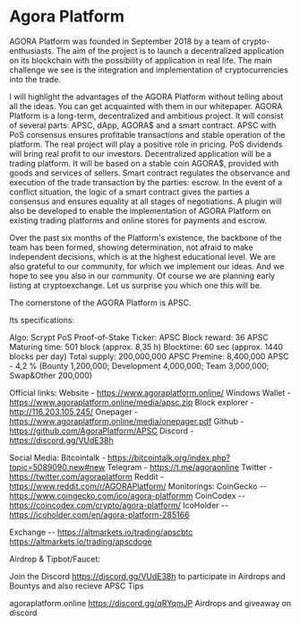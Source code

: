 Agora Platform
==============
 AGORA Platform was founded in September 2018 by a team of crypto-enthusiasts. The aim of the project is to launch a decentralized application on its blockchain with the possibility of application in real life. The main challenge we see is the integration and implementation of cryptocurrencies into the trade.

I will highlight the advantages of the AGORA Platform without telling about all the ideas. You can get acquainted with them in our whitepaper. AGORA Platform is a long-term, decentralized and ambitious project. It will consist of several parts: APSC, dApp, AGORA$ and a smart contract. APSC with PoS consensus ensures profitable transactions and stable operation of the platform. The real project will play a positive role in pricing. PoS dividends will bring real profit to our investors. Decentralized application will be a trading platform. It will be based on a stable coin AGORA$, provided with goods and services of sellers. Smart contract regulates the observance and execution of the trade transaction by the parties: escrow. In the event of a conflict situation, the logic of a smart contract gives the parties a consensus and ensures equality at all stages of negotiations. A plugin will also be developed to enable the implementation of AGORA Platform on existing trading platforms and online stores for payments and escrow.

Over the past six months of the Platform's existence, the backbone of the team has been formed, showing determination, not afraid to make independent decisions, which is at the highest educational level. We are also grateful to our community, for which we implement our ideas. And we hope to see you also in our community. Of course we are planning early listing at cryptoexchange. Let us surprise you which one this will be.

The cornerstone of the AGORA Platform is APSC.

Its specifications:

Algo: Scrypt PoS Proof-of-Stake
Ticker: APSC 
Block reward: 36 APSC
Maturing time: 501 block (approx. 8,35 h)
Blocktime: 60 sec (approx. 1440 blocks per day)
Total supply: 200,000,000 APSC 
Premine: 8,400,000 APSC - 4,2 %
(Bounty 1,200,000; Development 4,000,000; Team 3,000,000; Swap&Other 200,000)

Official links:
Website - https://www.agoraplatform.online/
Windows Wallet - https://www.agoraplatform.online/media/apsc.zip 
Block explorer - http://116.203.105.245/ 
Onepager - https://www.agoraplatform.online/media/onepager.pdf
Github - https://github.com/AgoraPlatform/APSC 
Discord - https://discord.gg/VUdE38h

Social Media:
Bitcointalk - https://bitcointalk.org/index.php?topic=5089090.new#new
Telegram - https://t.me/agoraonline 
Twitter - https://twitter.com/agoraplatform
Reddit - https://www.reddit.com/r/AGORAPlatform/
Monitorings:
CoinGecko -- https://www.coingecko.com/ico/agora-platformm
CoinCodex -- https://coincodex.com/crypto/agora-platform/
IcoHolder -- https://icoholder.com/en/agora-platform-285166

Exchange -- https://altmarkets.io/trading/apscbtc
https://altmarkets.io/trading/apscdoge

Airdrop & Tipbot/Faucet: 

Join the Discord https://discord.gg/VUdE38h to participate in Airdrops and Bountys and also recieve APSC Tips

agoraplatform.online
https://discord.gg/qRYqmJP
Airdrops and giveaway on discord
